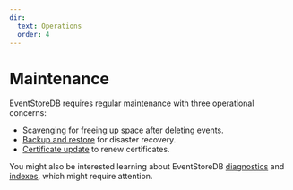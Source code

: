 ```yaml
---
dir:
  text: Operations
  order: 4
---
```


# Maintenance

EventStoreDB requires regular maintenance with three operational concerns:

- [Scavenging](scavenge.md) for freeing up space after deleting events.
- [Backup and restore](backup.md) for disaster recovery.
- [Certificate update](cert-update.md) to renew certificates.

You might also be interested learning about EventStoreDB [diagnostics](../diagnostics/README.md)
and [indexes](../configuration/indexes.md), which might require attention.

<Catalog/>

